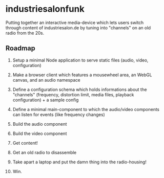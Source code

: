industriesalonfunk
==================

Putting together an interactive media-device which lets users switch through content of industriesalon.de by tuning into "channels" on an old radio from the 20s.

## Roadmap

  1. Setup a minimal Node application to serve static files (audio, video, configuration)

  2. Make a browser client which features a mousewheel area, an WebGL canvas, and an audio namespace

  3. Define a configuration schema which holds informations about the "channels" (frequency, distortion limit, media files, playback configuration) + a sample config

  4. Define a minimal main-component to which the audio/video components can listen for events (like frequency changes)

  5. Build the audio component

  6. Build the video component

  7. Get content!

  8. Get an old radio to disassemble

  9. Take apart a laptop and put the damn thing into the radio-housing!

  10. Win.
